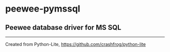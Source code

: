 # peewee-pymssql

## Peewee database driver for MS SQL

---

Created from Python-Lite, https://github.com/crashfrog/python-lite